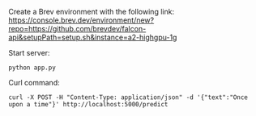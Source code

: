 Create a Brev environment with the following link:
https://console.brev.dev/environment/new?repo=https://github.com/brevdev/falcon-api&setupPath=setup.sh&instance=a2-highgpu-1g

Start server:
```
python app.py
```
Curl command:

```
curl -X POST -H "Content-Type: application/json" -d '{"text":"Once upon a time"}' http://localhost:5000/predict
```
